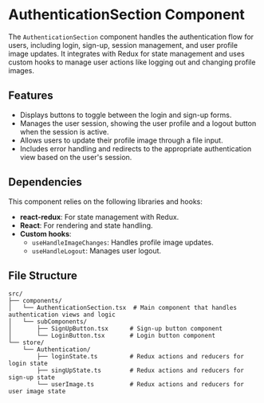 # AuthenticationSection Component

The `AuthenticationSection` component handles the authentication flow for users, including login, sign-up, session management, and user profile image updates. It integrates with Redux for state management and uses custom hooks to manage user actions like logging out and changing profile images.

## Features

- Displays buttons to toggle between the login and sign-up forms.
- Manages the user session, showing the user profile and a logout button when the session is active.
- Allows users to update their profile image through a file input.
- Includes error handling and redirects to the appropriate authentication view based on the user's session.

## Dependencies

This component relies on the following libraries and hooks:

- **react-redux**: For state management with Redux.
- **React**: For rendering and state handling.
- **Custom hooks**: 
  - `useHandleImageChanges`: Handles profile image updates.
  - `useHandleLogout`: Manages user logout.
  
## File Structure

```plaintext
src/
├── components/
│   └── AuthenticationSection.tsx  # Main component that handles authentication views and logic
│   └── subComponents/
│       ├── SignUpButton.tsx      # Sign-up button component
│       └── LoginButton.tsx       # Login button component
└── store/
    └── Authentication/
        ├── loginState.ts         # Redux actions and reducers for login state
        ├── singUpState.ts        # Redux actions and reducers for sign-up state
        └── userImage.ts          # Redux actions and reducers for user image state

